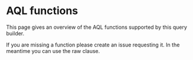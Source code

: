 # AQL functions

This page gives an overview of the AQL functions supported by this query builder.

If you are missing a function please create an issue requesting it. In the meantime you can use the raw clause.

